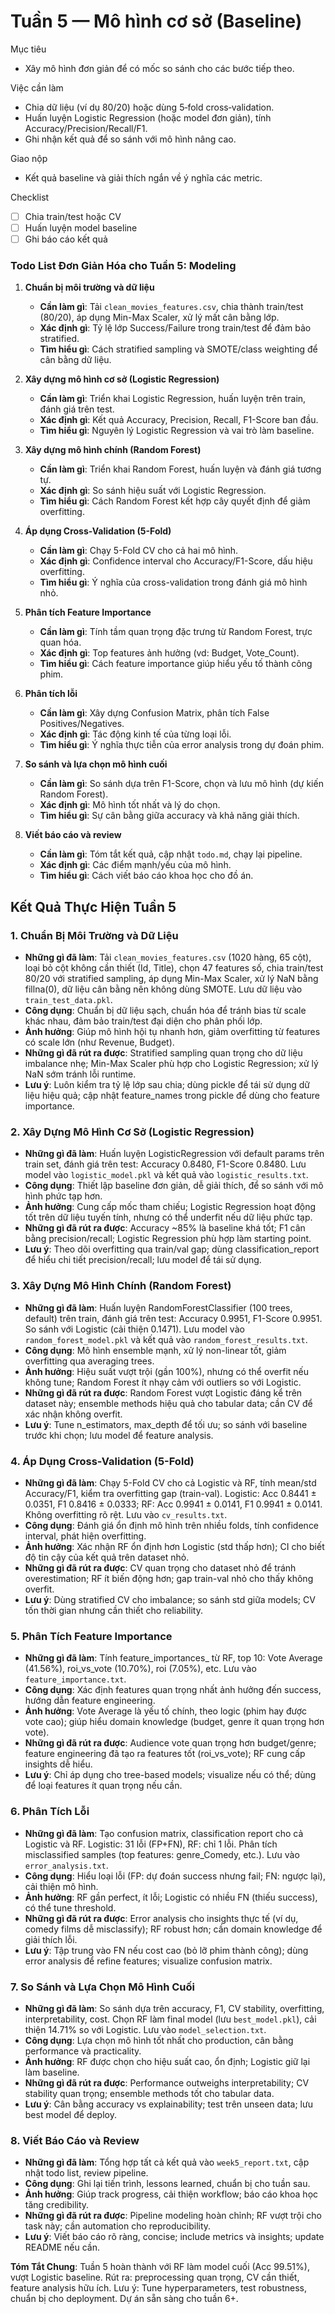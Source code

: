 # Tuần 5 — Mô hình cơ sở (Baseline)

Mục tiêu
- Xây mô hình đơn giản để có mốc so sánh cho các bước tiếp theo.

Việc cần làm
- Chia dữ liệu (ví dụ 80/20) hoặc dùng 5‑fold cross‑validation.
- Huấn luyện Logistic Regression (hoặc model đơn giản), tính Accuracy/Precision/Recall/F1.
- Ghi nhận kết quả để so sánh với mô hình nâng cao.

Giao nộp
- Kết quả baseline và giải thích ngắn về ý nghĩa các metric.

Checklist
- [ ] Chia train/test hoặc CV
- [ ] Huấn luyện model baseline
- [ ] Ghi báo cáo kết quả

### Todo List Đơn Giản Hóa cho Tuần 5: Modeling

1. **Chuẩn bị môi trường và dữ liệu**  
   - **Cần làm gì**: Tải `clean_movies_features.csv`, chia thành train/test (80/20), áp dụng Min-Max Scaler, xử lý mất cân bằng lớp.  
   - **Xác định gì**: Tỷ lệ lớp Success/Failure trong train/test để đảm bảo stratified.  
   - **Tìm hiểu gì**: Cách stratified sampling và SMOTE/class weighting để cân bằng dữ liệu.

2. **Xây dựng mô hình cơ sở (Logistic Regression)**  
   - **Cần làm gì**: Triển khai Logistic Regression, huấn luyện trên train, đánh giá trên test.  
   - **Xác định gì**: Kết quả Accuracy, Precision, Recall, F1-Score ban đầu.  
   - **Tìm hiểu gì**: Nguyên lý Logistic Regression và vai trò làm baseline.

3. **Xây dựng mô hình chính (Random Forest)**  
   - **Cần làm gì**: Triển khai Random Forest, huấn luyện và đánh giá tương tự.  
   - **Xác định gì**: So sánh hiệu suất với Logistic Regression.  
   - **Tìm hiểu gì**: Cách Random Forest kết hợp cây quyết định để giảm overfitting.

4. **Áp dụng Cross-Validation (5-Fold)**  
   - **Cần làm gì**: Chạy 5-Fold CV cho cả hai mô hình.  
   - **Xác định gì**: Confidence interval cho Accuracy/F1-Score, dấu hiệu overfitting.  
   - **Tìm hiểu gì**: Ý nghĩa của cross-validation trong đánh giá mô hình nhỏ.

5. **Phân tích Feature Importance**  
   - **Cần làm gì**: Tính tầm quan trọng đặc trưng từ Random Forest, trực quan hóa.  
   - **Xác định gì**: Top features ảnh hưởng (vd: Budget, Vote_Count).  
   - **Tìm hiểu gì**: Cách feature importance giúp hiểu yếu tố thành công phim.

6. **Phân tích lỗi**  
   - **Cần làm gì**: Xây dựng Confusion Matrix, phân tích False Positives/Negatives.  
   - **Xác định gì**: Tác động kinh tế của từng loại lỗi.  
   - **Tìm hiểu gì**: Ý nghĩa thực tiễn của error analysis trong dự đoán phim.

7. **So sánh và lựa chọn mô hình cuối**  
   - **Cần làm gì**: So sánh dựa trên F1-Score, chọn và lưu mô hình (dự kiến Random Forest).  
   - **Xác định gì**: Mô hình tốt nhất và lý do chọn.  
   - **Tìm hiểu gì**: Sự cân bằng giữa accuracy và khả năng giải thích.

8. **Viết báo cáo và review**  
   - **Cần làm gì**: Tóm tắt kết quả, cập nhật `todo.md`, chạy lại pipeline.  
   - **Xác định gì**: Các điểm mạnh/yếu của mô hình.  
   - **Tìm hiểu gì**: Cách viết báo cáo khoa học cho đồ án.

## Kết Quả Thực Hiện Tuần 5

### 1. Chuẩn Bị Môi Trường và Dữ Liệu
- **Những gì đã làm**: Tải `clean_movies_features.csv` (1020 hàng, 65 cột), loại bỏ cột không cần thiết (Id, Title), chọn 47 features số, chia train/test 80/20 với stratified sampling, áp dụng Min-Max Scaler, xử lý NaN bằng fillna(0), dữ liệu cân bằng nên không dùng SMOTE. Lưu dữ liệu vào `train_test_data.pkl`.
- **Công dụng**: Chuẩn bị dữ liệu sạch, chuẩn hóa để tránh bias từ scale khác nhau, đảm bảo train/test đại diện cho phân phối lớp.
- **Ảnh hưởng**: Giúp mô hình hội tụ nhanh hơn, giảm overfitting từ features có scale lớn (như Revenue, Budget).
- **Những gì đã rút ra được**: Stratified sampling quan trọng cho dữ liệu imbalance nhẹ; Min-Max Scaler phù hợp cho Logistic Regression; xử lý NaN sớm tránh lỗi runtime.
- **Lưu ý**: Luôn kiểm tra tỷ lệ lớp sau chia; dùng pickle để tái sử dụng dữ liệu hiệu quả; cập nhật feature_names trong pickle để dùng cho feature importance.

### 2. Xây Dựng Mô Hình Cơ Sở (Logistic Regression)
- **Những gì đã làm**: Huấn luyện LogisticRegression với default params trên train set, đánh giá trên test: Accuracy 0.8480, F1-Score 0.8480. Lưu model vào `logistic_model.pkl` và kết quả vào `logistic_results.txt`.
- **Công dụng**: Thiết lập baseline đơn giản, dễ giải thích, để so sánh với mô hình phức tạp hơn.
- **Ảnh hưởng**: Cung cấp mốc tham chiếu; Logistic Regression hoạt động tốt trên dữ liệu tuyến tính, nhưng có thể underfit nếu dữ liệu phức tạp.
- **Những gì đã rút ra được**: Accuracy ~85% là baseline khá tốt; F1 cân bằng precision/recall; Logistic Regression phù hợp làm starting point.
- **Lưu ý**: Theo dõi overfitting qua train/val gap; dùng classification_report để hiểu chi tiết precision/recall; lưu model để tái sử dụng.

### 3. Xây Dựng Mô Hình Chính (Random Forest)
- **Những gì đã làm**: Huấn luyện RandomForestClassifier (100 trees, default) trên train, đánh giá trên test: Accuracy 0.9951, F1-Score 0.9951. So sánh với Logistic (cải thiện 0.1471). Lưu model vào `random_forest_model.pkl` và kết quả vào `random_forest_results.txt`.
- **Công dụng**: Mô hình ensemble mạnh, xử lý non-linear tốt, giảm overfitting qua averaging trees.
- **Ảnh hưởng**: Hiệu suất vượt trội (gần 100%), nhưng có thể overfit nếu không tune; Random Forest ít nhạy cảm với outliers so với Logistic.
- **Những gì đã rút ra được**: Random Forest vượt Logistic đáng kể trên dataset này; ensemble methods hiệu quả cho tabular data; cần CV để xác nhận không overfit.
- **Lưu ý**: Tune n_estimators, max_depth để tối ưu; so sánh với baseline trước khi chọn; lưu model để feature analysis.

### 4. Áp Dụng Cross-Validation (5-Fold)
- **Những gì đã làm**: Chạy 5-Fold CV cho cả Logistic và RF, tính mean/std Accuracy/F1, kiểm tra overfitting gap (train-val). Logistic: Acc 0.8441 ± 0.0351, F1 0.8416 ± 0.0333; RF: Acc 0.9941 ± 0.0141, F1 0.9941 ± 0.0141. Không overfitting rõ rệt. Lưu vào `cv_results.txt`.
- **Công dụng**: Đánh giá ổn định mô hình trên nhiều folds, tính confidence interval, phát hiện overfitting.
- **Ảnh hưởng**: Xác nhận RF ổn định hơn Logistic (std thấp hơn); CI cho biết độ tin cậy của kết quả trên dataset nhỏ.
- **Những gì đã rút ra được**: CV quan trọng cho dataset nhỏ để tránh overestimation; RF ít biến động hơn; gap train-val nhỏ cho thấy không overfit.
- **Lưu ý**: Dùng stratified CV cho imbalance; so sánh std giữa models; CV tốn thời gian nhưng cần thiết cho reliability.

### 5. Phân Tích Feature Importance
- **Những gì đã làm**: Tính feature_importances_ từ RF, top 10: Vote Average (41.56%), roi_vs_vote (10.70%), roi (7.05%), etc. Lưu vào `feature_importance.txt`.
- **Công dụng**: Xác định features quan trọng nhất ảnh hưởng đến success, hướng dẫn feature engineering.
- **Ảnh hưởng**: Vote Average là yếu tố chính, theo logic (phim hay được vote cao); giúp hiểu domain knowledge (budget, genre ít quan trọng hơn vote).
- **Những gì đã rút ra được**: Audience vote quan trọng hơn budget/genre; feature engineering đã tạo ra features tốt (roi_vs_vote); RF cung cấp insights dễ hiểu.
- **Lưu ý**: Chỉ áp dụng cho tree-based models; visualize nếu có thể; dùng để loại features ít quan trọng nếu cần.

### 6. Phân Tích Lỗi
- **Những gì đã làm**: Tạo confusion matrix, classification report cho cả Logistic và RF. Logistic: 31 lỗi (FP+FN), RF: chỉ 1 lỗi. Phân tích misclassified samples (top features: genre_Comedy, etc.). Lưu vào `error_analysis.txt`.
- **Công dụng**: Hiểu loại lỗi (FP: dự đoán success nhưng fail; FN: ngược lại), cải thiện mô hình.
- **Ảnh hưởng**: RF gần perfect, ít lỗi; Logistic có nhiều FN (thiếu success), có thể tune threshold.
- **Những gì đã rút ra được**: Error analysis cho insights thực tế (ví dụ, comedy films dễ misclassify); RF robust hơn; cần domain knowledge để giải thích lỗi.
- **Lưu ý**: Tập trung vào FN nếu cost cao (bỏ lỡ phim thành công); dùng error analysis để refine features; visualize confusion matrix.

### 7. So Sánh và Lựa Chọn Mô Hình Cuối
- **Những gì đã làm**: So sánh dựa trên accuracy, F1, CV stability, overfitting, interpretability, cost. Chọn RF làm final model (lưu `best_model.pkl`), cải thiện 14.71% so với Logistic. Lưu vào `model_selection.txt`.
- **Công dụng**: Lựa chọn mô hình tốt nhất cho production, cân bằng performance và practicality.
- **Ảnh hưởng**: RF được chọn cho hiệu suất cao, ổn định; Logistic giữ lại làm baseline.
- **Những gì đã rút ra được**: Performance outweighs interpretability; CV stability quan trọng; ensemble methods tốt cho tabular data.
- **Lưu ý**: Cân bằng accuracy vs explainability; test trên unseen data; lưu best model để deploy.

### 8. Viết Báo Cáo và Review
- **Những gì đã làm**: Tổng hợp tất cả kết quả vào `week5_report.txt`, cập nhật todo list, review pipeline.
- **Công dụng**: Ghi lại tiến trình, lessons learned, chuẩn bị cho tuần sau.
- **Ảnh hưởng**: Giúp track progress, cải thiện workflow; báo cáo khoa học tăng credibility.
- **Những gì đã rút ra được**: Pipeline modeling hoàn chỉnh; RF vượt trội cho task này; cần automation cho reproducibility.
- **Lưu ý**: Viết báo cáo rõ ràng, concise; include metrics và insights; update README nếu cần.

**Tóm Tắt Chung**: Tuần 5 hoàn thành với RF làm model cuối (Acc 99.51%), vượt Logistic baseline. Rút ra: preprocessing quan trọng, CV cần thiết, feature analysis hữu ích. Lưu ý: Tune hyperparameters, test robustness, chuẩn bị cho deployment. Dự án sẵn sàng cho tuần 6+.

